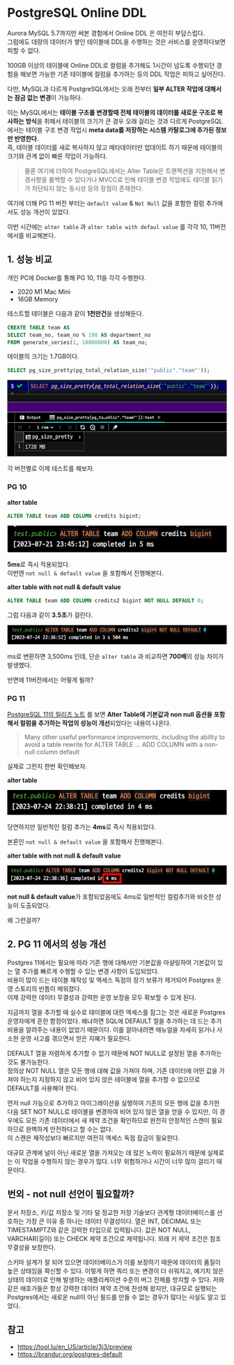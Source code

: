 # PostgreSQL Online DDL

Aurora MySQL 5.7까지만 써본 경험에서 Online DDL 은 여전히 부담스럽다.  
그럼에도 대량의 데이터가 쌓인 테이블에 DDL을 수행하는 것은 서비스를 운영하다보면 피할 수 없다.  
  
100GB 이상의 테이블에 Online DDL로 컬럼을 추가해도 1시간이 넘도록 수행되던 경험을 해보면 가능한 기존 테이블에 컬럼을 추가하는 등의 DDL 작업은 피하고 싶어진다.    

다만, MySQL과 다르게 PostgreSQL에서는 오래 전부터 **일부 ALTER 작업에 대해서는 잠금 없는 변경**이 가능하다.  

이는 MySQL에서는 **테이블 구조를 변경할때 전체 테이블의 데이터를 새로운 구조로 복사하는 방식**을 취해서 테이블의 크기가 큰 경우 오래 걸리는 것과 다르게 PostgreSQL에서는 테이블 구조 변경 작업시 **meta data를 저장하는 시스템 카탈로그에 추가된 정보만 반영한다**.  
즉, 테이블 데이터를 새로 복사하지 않고 메타데이터만 업데이트 하기 때문에 테이블의 크기와 관계 없이 빠른 작업이 가능하다.  

> 물론 여기에 더하여 PostgreSQL에서는 Alter Table은 트랜잭션을 지원해서 변경사항을 롤백할 수 있다거나 MVCC로 인해 테이블 변경 작업에도 테이블 읽기가 차단되지 않는 동시성 등의 장점이 존재한다.

여기에 더해 PG 11 버전 부터는 `default value` & `Not Null` 값을 포함한 컬럼 추가에서도 성능 개선이 있었다.
  
이번 시간에는 `alter table` 과 `alter table with defaul value` 를 각각 10, 11버전에서를 비교해본다.

## 1. 성능 비교

개인 PC에 Docker를 통해 PG 10, 11을 각각 수행한다.

- 2020 M1 Mac Mini
- 16GB Memory

테스트할 테이블은 다음과 같이 **1천만건**을 생성해둔다.

```sql
CREATE TABLE team AS
SELECT team_no, team_no % 100 AS department_no
FROM generate_series(1, 10000000) AS team_no;
```

테이블의 크기는 1.7GB이다.

```sql
SELECT pg_size_pretty(pg_total_relation_size('"public"."team"'));
```

![size](./images/table_size.png)

각 버전별로 이제 테스트를 해보자.
### PG 10

**alter table**

```sql
ALTER TABLE team ADD COLUMN credits bigint;
```

![10_1](./images/10_1.png)

**5ms**로 즉시 적용되었다.  
이번엔 `not null & default value` 을 포함해서 진행해본다.

**alter table with not null & default value**

```sql
ALTER TABLE team ADD COLUMN credits2 bigint NOT NULL DEFAULT 0;
```

그럼 다음과 같이 **3.5초**가 걸린다.

![10_2](./images/10_2.png)

ms로 변환하면 3,500ms 인데, 단순 `alter table` 과 비교하면 **700배**의 성능 차이가 발생했다.  
  
반면에 11버전에서는 어떻게 될까?
### PG 11

[PostgreSQL 11의 릴리즈 노트](https://www.postgresql.org/docs/11/release-11.html) 를 보면 **Alter Table에 기본값과 non null 옵션을 포함해서 컬럼을 추가하는 작업의 성능이 개선**되었다는 내용이 나온다.

> Many other useful performance improvements, including the ability to avoid a table rewrite for ALTER TABLE ... ADD COLUMN with a non-null column default

실제로 그런지 한번 확인해보자.  
  
**alter table**

![11_1](./images/11_1.png)

당연하지만 일반적인 컬럼 추가는 **4ms**로 즉시 적용되었다.  
  
본론인 `not null & default value` 을 포함해서 진행해본다.  
  
**alter table with not null & default value**

![11_2](./images/11_2.png)

**not null & default value**가 포함되었음에도 4ms로 일반적인 컬럼추가와 비슷한 성능이 도출되었다.  
  
왜 그런걸까?
## 2. PG 11 에서의 성능 개선

Postgres 11에서는 필요에 따라 기존 행에 대해서만 기본값을 마샬링하여 기본값이 있는 열 추가를 빠르게 수행할 수 있는 변경 사항이 도입되었다.  
비용이 많이 드는 테이블 재작성 및 액세스 독점의 장기 보류가 제거되어 Postgres 운영 스토리의 빈틈이 메워졌다.  
이제 강력한 데이터 무결성과 강력한 운영 보장을 모두 확보할 수 있게 된다.


지금까지 열을 추가할 때 실수로 테이블에 대한 액세스를 잠그는 것은 새로운 Postgres 운영자에게 흔한 함정이었다. 왜냐하면 SQL에 DEFAULT 절을 추가하는 데 드는 추가 비용을 알려주는 내용이 없었기 때문이다. 이를 알아내려면 매뉴얼을 자세히 읽거나 사소한 운영 사고를 겪으면서 얻은 지혜가 필요한다.

DEFAULT 열을 저렴하게 추가할 수 없기 때문에 NOT NULL로 설정된 열을 추가하는 것도 불가능한다.  
정의상 NOT NULL 열은 모든 행에 대해 값을 가져야 하며, 기존 데이터에 어떤 값을 가져야 하는지 지정하지 않고 비어 있지 않은 테이블에 열을 추가할 수 없으므로 DEFAULT를 사용해야 한다.

먼저 null 가능으로 추가하고 마이그레이션을 실행하여 기존의 모든 행에 값을 추가한 다음 SET NOT NULL로 테이블을 변경하여 비어 있지 않은 열을 얻을 수 있지만, 이 경우에도 모든 기존 데이터에서 새 제약 조건을 확인하므로 완전히 안정적인 스캔이 필요하므로 완벽하게 안전하다고 할 수는 없다.  
이 스캔은 재작성보다 빠르지만 여전히 액세스 독점 잠금이 필요한다.

대규모 관계에 널이 아닌 새로운 열을 가져오는 데 많은 노력이 필요하기 때문에 실제로는 이 작업을 수행하지 않는 경우가 많다. 너무 위험하거나 시간이 너무 많이 걸리기 때문이다.


## 번외 - not null 선언이 필요할까?

문서 저장소, 키/값 저장소 및 기타 덜 정교한 저장 기술보다 관계형 데이터베이스를 선호하는 가장 큰 이유 중 하나는 데이터 무결성이다. 열은 INT, DECIMAL 또는 TIMESTAMPTZ와 같은 강력한 타입으로 입력됩니다. 값은 NOT NULL, VARCHAR(길이) 또는 CHECK 제약 조건으로 제약됩니다. 외래 키 제약 조건은 참조 무결성을 보장한다.

스키마 설계가 잘 되어 있으면 데이터베이스가 이를 보장하기 때문에 데이터의 품질이 높은 상태임을 확신할 수 있다. 이렇게 하면 쿼리 또는 변경이 더 쉬워지고, 예기치 않은 상태의 데이터로 인해 발생하는 애플리케이션 수준의 버그 전체를 방지할 수 있다. 저와 같은 애호가들은 항상 강력한 데이터 제약 조건에 찬성해 왔지만, 대규모로 실행되는 Postgres에서는 새로운 null이 아닌 필드를 만들 수 없는 경우가 많다는 사실도 알고 있었다.



## 참고

- https://tool.lu/en_US/article/3j3/preview
- https://brandur.org/postgres-default
